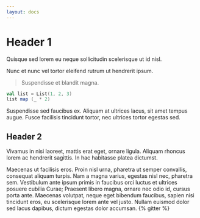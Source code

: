 ```yaml
---
layout: docs
---
```


# Header 1

Quisque sed lorem eu neque sollicitudin scelerisque ut id nisl. 

Nunc et nunc vel tortor eleifend rutrum ut hendrerit ipsum. 

> Suspendisse et blandit magna.

```scala
val list = List(1, 2, 3)
list map (_ * 2)
```

Suspendisse sed faucibus ex. Aliquam at ultrices lacus, sit amet tempus augue. Fusce facilisis tincidunt tortor, nec ultrices tortor egestas sed. 

## Header 2

Vivamus in nisi laoreet, mattis erat eget, ornare ligula. Aliquam rhoncus lorem ac hendrerit sagittis. In hac habitasse platea dictumst. 

Maecenas ut facilisis eros. Proin nisl urna, pharetra ut semper convallis, consequat aliquam turpis. Nam a magna varius, egestas nisl nec, pharetra sem. Vestibulum ante ipsum primis in faucibus orci luctus et ultrices posuere cubilia Curae; Praesent libero magna, ornare nec odio id, cursus porta ante. Maecenas volutpat, neque eget bibendum faucibus, sapien nisi tincidunt eros, eu scelerisque lorem ante vel justo. Nullam euismod dolor sed lacus dapibus, dictum egestas dolor accumsan.
{% gitter %}

